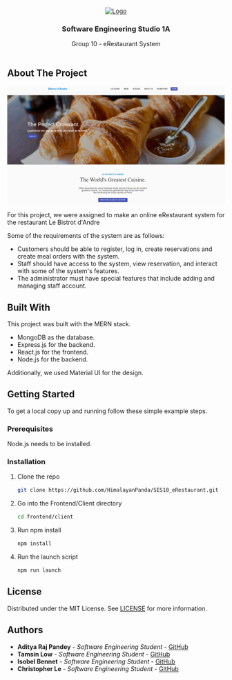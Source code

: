 <br/>
<p align="center">
  <a href="https://github.com/HimalayanPanda/SES10_eRestaurant">
    <img src="frontend/client/public/favicon.png" alt="Logo" width="80" height="80">
  </a>

  <h3 align="center">Software Engineering Studio 1A</h3>

  <p align="center">
    Group 10 - eRestaurant System
    <br/>
    <br/>
  </p>
</p>



## About The Project

![Screen Shot](images/screenshot.png)

For this project, we were assigned to make an online eRestaurant system for the restaurant Le Bistrot d'Andre

Some of the requirements of the system are as follows:
* Customers should be able to register, log in, create reservations and create meal orders with the system.
* Staff should have access to the system, view reservation, and interact with some of the system's features.
* The administrator must have special features that include adding and managing staff account.


## Built With

This project was built with the MERN stack.
* MongoDB as the database.
* Express.js for the backend.
* React.js for the frontend.
* Node.js for the backend.

Additionally, we used Material UI for the design. 

## Getting Started

To get a local copy up and running follow these simple example steps.

### Prerequisites

Node.js needs to be installed.

### Installation

1. Clone the repo

   ```sh
   git clone https://github.com/HimalayanPanda/SES10_eRestaurant.git
   ```

2. Go into the Frontend/Client directory 

   ```sh
   cd frontend/client
   ```

3. Run npm install
   ```sh
   npm install
   ```

4. Run the launch script
   ```sh
   npm run launch
   ```

## License

Distributed under the MIT License. See [LICENSE](https://github.com/HimalayanPanda/SES10_eRestaurant/blob/main/LICENSE.md) for more information.

## Authors

* **Aditya Raj Pandey** - *Software Engineering Student* - [GitHub](https://github.com/HimalayanPanda)
* **Tamsin Low** - *Software Engineering Student* - [GitHub](https://github.com/tam-debug)
* **Isobel Bennet** - *Software Engineering Student* - [GitHub](https://github.com/isbennett)
* **Christopher Le** - *Software Engineering Student* - [GitHub](https://github.com/oSirhcel) 
